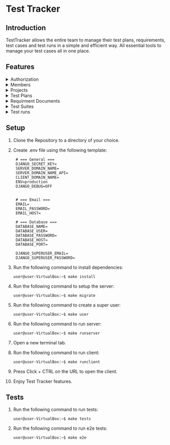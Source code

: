 
# Test Tracker

## Introduction

TestTracker allows the entire team to manage their test plans, requirements, test cases and test runs in a simple and efficient way. All essential tools to manage your test cases all in one place. 

## Features

<details>
  <summary>Authorization</summary>
  <p>&nbsp;</p>

  Signup

  Login

  Login via Github

  Login via Threefold

  Logout
  
  <p>&nbsp;</p>
</details>

<details>
  <summary>Members</summary>
  <p>&nbsp;</p>

  Invite a member


  Delete a member


  Search for a member
  
  <p>&nbsp;</p>
</details>

<details>
  <summary>Projects</summary>
  <p>&nbsp;</p>

  Create a project

  View Statistics

  View team members

  View Test runs

  View recent activities

  Add new test plan

  Add new test requirments

  Add new test suite

  Add new test run

  Delete a project

  Search for a project

  <p>&nbsp;</p>
</details>

<details>
  <summary>Test Plans</summary>
  <p>&nbsp;</p>

  Create a defaullt test plan

  Create a custom test plan

  Update a test plan

  Delete a test plan

  Search for a test plan
  
  <p>&nbsp;</p>
</details>

<details>
  <summary>Requirment Documents</summary>
  <p>&nbsp;</p>

  Create a requirment document

  Delete a requirment document

  Search for a requirment document
  
  Add a new requirment

  Delete a requirment

  Search for a requirment
  
  <p>&nbsp;</p>
</details>

<details>
  <summary>Test Suites</summary>
  <p>&nbsp;</p>

  Create a test suite
  
  Delete a test suite

  Search for a test suite

  Assign to a test plan

  Add test case section

  Add new test case 

  Add existing test case

  Search for a test case
  
  <p>&nbsp;</p>
</details>

<details>
  <summary>Test runs</summary>
  <p>&nbsp;</p>

  Create a test run

  Delete a test run

  Search for a test run
  
  View test run report

  Involve a team member
  
  <p>&nbsp;</p>
</details>


## Setup

1. Clone the Repository to a directory of your choice.
2. Create .env file using the following template:

        # === General ===        
        DJANGO_SECRET_KEY=
        SERVER_DOMAIN_NAME=
        SERVER_DOMAIN_NAME_API=
        CLIENT_DOMAIN_NAME=
        ENV=production
        DJANGO_DEBUG=OFF
        
        
        # === Email ===
        EMAIL=
        EMAIL_PASSWORD=
        EMAIL_HOST=
        
        # === Database ===
        DATABASE_NAME=
        DATABASE_USER=
        DATABASE_PASSWORD=
        DATABASE_HOST=
        DATABASE_PORT=
        
        DJANGO_SUPERUSER_EMAIL=
        DJANGO_SUPERUSER_PASSWORD=
  
4. Run the following command to install dependencies:
      ```console
   user@user-VirtualBox:~$ make install
   ```
5. Run the following command to setup the server:
      ```console
   user@user-VirtualBox:~$ make migrate
   ```
6. Run the following command to create a super user:
      ```console
   user@user-VirtualBox:~$ make user
   ```
7. Run the following command to run server:
      ```console
   user@user-VirtualBox:~$ make runserver
   ```
8. Open a new terminal tab.
9. Run the following command to run client:
      ```console
   user@user-VirtualBox:~$ make runclient
   ```
10. Press Click + CTRL on the URL to open the client.
11. Enjoy Test Tracker features.


## Tests

1. Run the following command to run tests:
      ```console
    user@user-VirtualBox:~$ make tests
   ```
2. Run the following command to run e2e tests:
      ```console
   user@user-VirtualBox:~$ make e2e
   ```